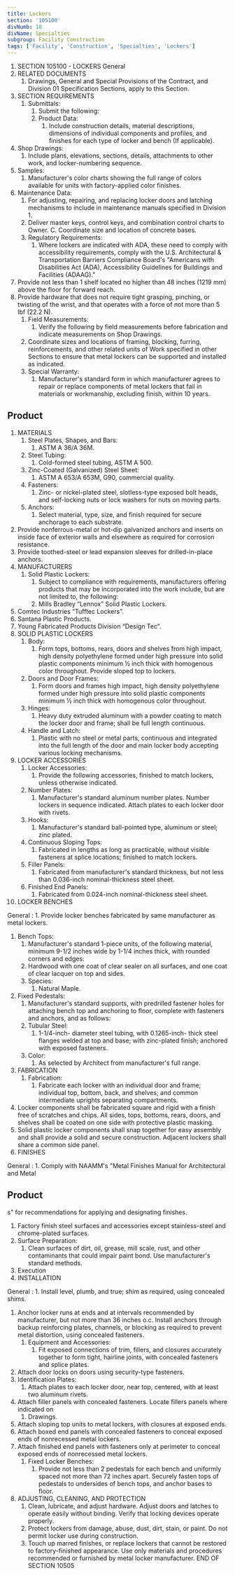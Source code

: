 ```yaml
---
title: Lockers
section: '105100'
divNumb: 10
divName: Specialties
subgroup: Facility Construction
tags: ['Facility', 'Construction', 'Specialties', 'Lockers']
---
```


   1. SECTION 105100 - LOCKERS 
General
1. RELATED DOCUMENTS
   1. Drawings, General and Special Provisions of the Contract, and Division 01 Specification
Sections, apply to this Section.
2. SECTION REQUIREMENTS
   1. Submittals:
      1. Submit the following:
      1. Product Data:
         1. Include construction details, material descriptions, dimensions of individual components and profiles, and finishes for each type of locker and bench (If applicable).
2. Shop Drawings:
      1. Include plans, elevations, sections, details, attachments to other work, and locker-numbering sequence.
3. Samples:
      1. Manufacturer's color charts showing the full range of colors available for units with factory-applied color finishes.
4. Maintenance Data:
      1. For adjusting, repairing, and replacing locker doors and latching mechanisms to include in maintenance manuals specified in Division 1.
   1. Deliver master keys, control keys, and combination control charts to Owner. C. Coordinate size and location of concrete bases.
   1. Regulatory Requirements:
      1. Where lockers are indicated with ADA, these need to comply with accessibility requirements, comply with the U.S. Architectural & Transportation Barriers Compliance Board's "Americans with Disabilities Act (ADA), Accessibility Guidelines for Buildings and Facilities (ADAAG)."
1. Provide not less than 1 shelf located no higher than 48 inches (1219 mm) above the floor for forward reach.
2. Provide hardware that does not require tight grasping, pinching, or twisting of the wrist, and that operates with a force of not more than 5 lbf (22.2 N).
   1. Field Measurements:
      1. Verify the following by field measurements before fabrication and indicate measurements on Shop Drawings.
   1. Coordinate sizes and locations of framing, blocking, furring, reinforcements, and other related units of Work specified in other Sections to ensure that metal lockers can be supported and installed as indicated.
   1. Special Warranty:
      1. Manufacturer's standard form in which manufacturer agrees to repair or replace components of metal lockers that fail in materials or workmanship, excluding finish, within 10 years.

## Product

1. MATERIALS
   1. Steel Plates, Shapes, and Bars:
      1. ASTM A 36/A 36M.
   1. Steel Tubing:
      1. Cold-formed steel tubing, ASTM A 500.
   1. Zinc-Coated (Galvanized) Steel Sheet:
      1. ASTM A 653/A 653M, G90, commercial quality.
   1. Fasteners:
      1. Zinc- or nickel-plated steel, slotless-type exposed bolt heads, and self-locking nuts or lock washers for nuts on moving parts.
   1. Anchors:
      1. Select material, type, size, and finish required for secure anchorage to each substrate.
1. Provide nonferrous-metal or hot-dip galvanized anchors and inserts on inside face of exterior walls and elsewhere as required for corrosion resistance.
2. Provide toothed-steel or lead expansion sleeves for drilled-in-place anchors.
2. MANUFACTURERS
   1. Solid Plastic Lockers:
      1. Subject to compliance with requirements, manufacturers offering products that may be incorporated into the work include, but are not limited to, the following:
      1. Mills Bradley “Lennox” Solid Plastic Lockers.
2. Comtec Industries “Tufftec Lockers”.
3. Santana Plastic Products.
4. Young Fabricated Products Division “Design Tec”.
3. SOLID PLASTIC LOCKERS
   1. Body:
      1. Form tops, bottoms, rears, doors and shelves from high impact, high density polyethylene formed under high pressure into solid plastic components minimum ½ inch thick with homogenous color throughout. Provide sloped top to lockers.
   1. Doors and Door Frames:
      1. Form doors and frames high impact, high density polyethylene formed under high pressure into solid plastic components minimum ½ inch thick with homogenous color throughout.
   1. Hinges:
      1. Heavy duty extruded aluminum with a powder coating to match the locker door and frame; shall be full length continuous.
   1. Handle and Latch:
      1. Plastic with no steel or metal parts, continuous and integrated into the full length of the door and main locker body accepting various locking mechanisms.
4. LOCKER ACCESSORIES
   1. Locker Accessories:
      1. Provide the following accessories, finished to match lockers, unless otherwise indicated.
   1. Number Plates:
      1. Manufacturer's standard aluminum number plates. Number lockers in sequence indicated. Attach plates to each locker door with rivets.
   1. Hooks:
      1. Manufacturer's standard ball-pointed type, aluminum or steel; zinc plated.
   1. Continuous Sloping Tops:
      1. Fabricated in lengths as long as practicable, without visible fasteners at splice locations; finished to match lockers.
   1. Filler Panels:
      1. Fabricated from manufacturer's standard thickness, but not less than 0.036-inch nominal-thickness steel sheet.
   1. Finished End Panels:
      1. Fabricated from 0.024-inch nominal-thickness steel sheet.
5. LOCKER BENCHES

General
:
      1. Provide locker benches fabricated by same manufacturer as metal lockers.
   1. Bench Tops:
      1. Manufacturer's standard 1-piece units, of the following material, minimum 9-1/2 inches wide by 1-1/4 inches thick, with rounded corners and edges:
      1. Hardwood with one coat of clear sealer on all surfaces, and one coat of clear lacquer on top and sides.
      1. Species:
         1. Natural Maple.
   1. Fixed Pedestals:
      1. Manufacturer's standard supports, with predrilled fastener holes for attaching bench top and anchoring to floor, complete with fasteners and anchors, and as follows:
      1. Tubular Steel:
         1. 1-1/4-inch- diameter steel tubing, with 0.1265-inch- thick steel flanges welded at top and base; with zinc-plated finish; anchored with exposed fasteners.
      1. Color:
         1. As selected by Architect from manufacturer's full range.
6. FABRICATION
   1. Fabrication:
      1. Fabricate each locker with an individual door and frame; individual top, bottom, back, and shelves; and common intermediate uprights separating compartments.
1. Locker components shall be fabricated square and rigid with a finish free of scratches and chips. All sides, tops, bottoms, rears, doors, and shelves shall be coated on one side with protective plastic masking.
2. Solid plastic locker components shall snap together for easy assembly and shall provide a solid and secure construction. Adjacent lockers shall share a common side panel.
7. FINISHES

General
:
      1. Comply with NAAMM's "Metal Finishes Manual for Architectural and Metal

## Product
s" for recommendations for applying and designating finishes.
   1. Factory finish steel surfaces and accessories except stainless-steel and chrome-plated surfaces.
   1. Surface Preparation:
      1. Clean surfaces of dirt, oil, grease, mill scale, rust, and other contaminants that could impair paint bond. Use manufacturer's standard methods.
   1. Execution
1. INSTALLATION

General
:
      1. Install level, plumb, and true; shim as required, using concealed shims.
1. Anchor locker runs at ends and at intervals recommended by manufacturer, but not more than 36 inches o.c. Install anchors through backup reinforcing plates, channels, or blocking as required to prevent metal distortion, using concealed fasteners.
   1. Equipment and Accessories:
      1. Fit exposed connections of trim, fillers, and closures accurately together to form tight, hairline joints, with concealed fasteners and splice plates.
1. Attach door locks on doors using security-type fasteners.
2. Identification Plates:
      1. Attach plates to each locker door, near top, centered, with at least two aluminum rivets.
3. Attach filler panels with concealed fasteners. Locate fillers panels where indicated on
   1. Drawings.
4. Attach sloping top units to metal lockers, with closures at exposed ends.
5. Attach boxed end panels with concealed fasteners to conceal exposed ends of nonrecessed metal lockers.
6. Attach finished end panels with fasteners only at perimeter to conceal exposed ends of nonrecessed metal lockers.
   1. Fixed Locker Benches:
      1. Provide not less than 2 pedestals for each bench and uniformly spaced not more than 72 inches apart. Securely fasten tops of pedestals to undersides of bench tops, and anchor bases to floor.
2. ADJUSTING, CLEANING, AND PROTECTION
   1. Clean, lubricate, and adjust hardware. Adjust doors and latches to operate easily without binding. Verify that locking devices operate properly.
   1. Protect lockers from damage, abuse, dust, dirt, stain, or paint. Do not permit locker use during construction.
   1. Touch up marred finishes, or replace lockers that cannot be restored to factory-finished appearance. Use only materials and procedures recommended or furnished by metal locker manufacturer.
END OF SECTION 10505

